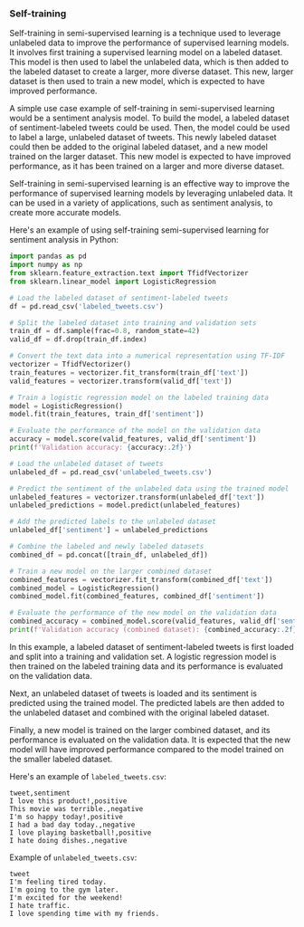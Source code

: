### Self-training

Self-training in semi-supervised learning is a technique used to leverage unlabeled data to improve the performance of supervised learning models. It involves first training a supervised learning model on a labeled dataset. This model is then used to label the unlabeled data, which is then added to the labeled dataset to create a larger, more diverse dataset. This new, larger dataset is then used to train a new model, which is expected to have improved performance.

A simple use case example of self-training in semi-supervised learning would be a sentiment analysis model. To build the model, a labeled dataset of sentiment-labeled tweets could be used. Then, the model could be used to label a large, unlabeled dataset of tweets. This newly labeled dataset could then be added to the original labeled dataset, and a new model trained on the larger dataset. This new model is expected to have improved performance, as it has been trained on a larger and more diverse dataset.

Self-training in semi-supervised learning is an effective way to improve the performance of supervised learning models by leveraging unlabeled data. It can be used in a variety of applications, such as sentiment analysis, to create more accurate models.

Here's an example of using self-training semi-supervised learning for sentiment analysis in Python:
```python
import pandas as pd
import numpy as np
from sklearn.feature_extraction.text import TfidfVectorizer
from sklearn.linear_model import LogisticRegression

# Load the labeled dataset of sentiment-labeled tweets
df = pd.read_csv('labeled_tweets.csv')

# Split the labeled dataset into training and validation sets
train_df = df.sample(frac=0.8, random_state=42)
valid_df = df.drop(train_df.index)

# Convert the text data into a numerical representation using TF-IDF
vectorizer = TfidfVectorizer()
train_features = vectorizer.fit_transform(train_df['text'])
valid_features = vectorizer.transform(valid_df['text'])

# Train a logistic regression model on the labeled training data
model = LogisticRegression()
model.fit(train_features, train_df['sentiment'])

# Evaluate the performance of the model on the validation data
accuracy = model.score(valid_features, valid_df['sentiment'])
print(f'Validation accuracy: {accuracy:.2f}')

# Load the unlabeled dataset of tweets
unlabeled_df = pd.read_csv('unlabeled_tweets.csv')

# Predict the sentiment of the unlabeled data using the trained model
unlabeled_features = vectorizer.transform(unlabeled_df['text'])
unlabeled_predictions = model.predict(unlabeled_features)

# Add the predicted labels to the unlabeled dataset
unlabeled_df['sentiment'] = unlabeled_predictions

# Combine the labeled and newly labeled datasets
combined_df = pd.concat([train_df, unlabeled_df])

# Train a new model on the larger combined dataset
combined_features = vectorizer.fit_transform(combined_df['text'])
combined_model = LogisticRegression()
combined_model.fit(combined_features, combined_df['sentiment'])

# Evaluate the performance of the new model on the validation data
combined_accuracy = combined_model.score(valid_features, valid_df['sentiment'])
print(f'Validation accuracy (combined dataset): {combined_accuracy:.2f}')
```

In this example, a labeled dataset of sentiment-labeled tweets is first loaded and split into a training and validation set. A logistic regression model is then trained on the labeled training data and its performance is evaluated on the validation data.

Next, an unlabeled dataset of tweets is loaded and its sentiment is predicted using the trained model. The predicted labels are then added to the unlabeled dataset and combined with the original labeled dataset.

Finally, a new model is trained on the larger combined dataset, and its performance is evaluated on the validation data. It is expected that the new model will have improved performance compared to the model trained on the smaller labeled dataset.

Here's an example of `labeled_tweets.csv`:
```
tweet,sentiment
I love this product!,positive
This movie was terrible.,negative
I'm so happy today!,positive
I had a bad day today.,negative
I love playing basketball!,positive
I hate doing dishes.,negative
```

Example of `unlabeled_tweets.csv`:
```
tweet
I'm feeling tired today.
I'm going to the gym later.
I'm excited for the weekend!
I hate traffic.
I love spending time with my friends.
```